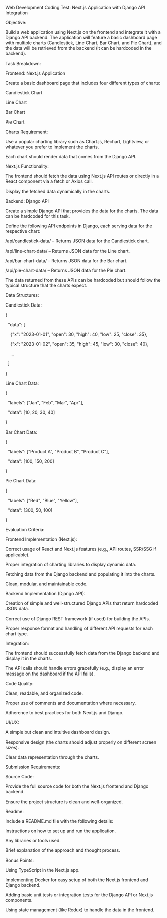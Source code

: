 Web Development Coding Test: Next.js Application with Django API Integration

Objective:

Build a web application using Next.js on the frontend and integrate it with a Django API backend. The application will feature a basic dashboard page with multiple charts (Candlestick, Line Chart, Bar Chart, and Pie Chart), and the data will be retrieved from the backend (it can be hardcoded in the backend).

Task Breakdown:

Frontend: Next.js Application

Create a basic dashboard page that includes four different types of charts:

Candlestick Chart

Line Chart

Bar Chart

Pie Chart

Charts Requirement:

Use a popular charting library such as Chart.js, Rechart, Lightview, or whatever you prefer to implement the charts.

Each chart should render data that comes from the Django API.

Next.js Functionality:

The frontend should fetch the data using Next.js API routes or directly in a React component via a fetch or Axios call.

Display the fetched data dynamically in the charts.

Backend: Django API

Create a simple Django API that provides the data for the charts. The data can be hardcoded for this task.

Define the following API endpoints in Django, each serving data for the respective chart:

/api/candlestick-data/ – Returns JSON data for the Candlestick chart.

/api/line-chart-data/ – Returns JSON data for the Line chart.

/api/bar-chart-data/ – Returns JSON data for the Bar chart.

/api/pie-chart-data/ – Returns JSON data for the Pie chart.

The data returned from these APIs can be hardcoded but should follow the typical structure that the charts expect.

Data Structures:

Candlestick Data:

 {

  "data": [

    {"x": "2023-01-01", "open": 30, "high": 40, "low": 25, "close": 35},

    {"x": "2023-01-02", "open": 35, "high": 45, "low": 30, "close": 40},

    ...

  ]

}

Line Chart Data:

 {

  "labels": ["Jan", "Feb", "Mar", "Apr"],

  "data": [10, 20, 30, 40]

}

Bar Chart Data:

 {

  "labels": ["Product A", "Product B", "Product C"],

  "data": [100, 150, 200]

}

Pie Chart Data:

 {

  "labels": ["Red", "Blue", "Yellow"],

  "data": [300, 50, 100]

}

Evaluation Criteria:

Frontend Implementation (Next.js):

Correct usage of React and Next.js features (e.g., API routes, SSR/SSG if applicable).

Proper integration of charting libraries to display dynamic data.

Fetching data from the Django backend and populating it into the charts.

Clean, modular, and maintainable code.

Backend Implementation (Django API):

Creation of simple and well-structured Django APIs that return hardcoded JSON data.

Correct use of Django REST framework (if used) for building the APIs.

Proper response format and handling of different API requests for each chart type.

Integration:

The frontend should successfully fetch data from the Django backend and display it in the charts.

The API calls should handle errors gracefully (e.g., display an error message on the dashboard if the API fails).

Code Quality:

Clean, readable, and organized code.

Proper use of comments and documentation where necessary.

Adherence to best practices for both Next.js and Django.

UI/UX:

A simple but clean and intuitive dashboard design.

Responsive design (the charts should adjust properly on different screen sizes).

Clear data representation through the charts.

Submission Requirements:

Source Code:

Provide the full source code for both the Next.js frontend and Django backend.

Ensure the project structure is clean and well-organized.

Readme:

Include a README.md file with the following details:

Instructions on how to set up and run the application.

Any libraries or tools used.

Brief explanation of the approach and thought process.

Bonus Points:

Using TypeScript in the Next.js app.

Implementing Docker for easy setup of both the Next.js frontend and Django backend.

Adding basic unit tests or integration tests for the Django API or Next.js components.

Using state management (like Redux) to handle the data in the frontend.
